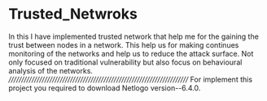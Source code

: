 # Trusted_Netwroks
In this I have implemented trusted network that help me for the gaining the trust between nodes in a network. 
This help us for making continues monitoring of the networks and help us to reduce the attack surface.
Not only focused on traditional vulnerability but also focus on behavioural analysis of the networks.
*//////////////////////////////////////////////////////////////////////*
For implement this project you required to download Netlogo version--6.4.0.
